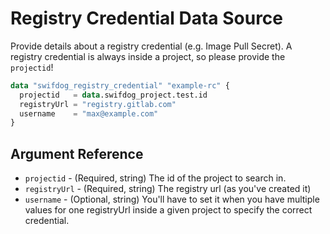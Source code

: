 # Registry Credential Data Source

Provide details about a registry credential (e.g. Image Pull Secret). A registry credential is always inside a project,
so please provide the
`projectid`!

```terraform
data "swifdog_registry_credential" "example-rc" {
  projectid   = data.swifdog_project.test.id
  registryUrl = "registry.gitlab.com"
  username    = "max@example.com"
}
```

## Argument Reference

- `projectid` - (Required, string) The id of the project to search in.
- `registryUrl` - (Required, string) The registry url (as you've created it)
- `username` - (Optional, string) You'll have to set it when you have multiple values for one registryUrl inside a given
  project to specify the correct credential.
